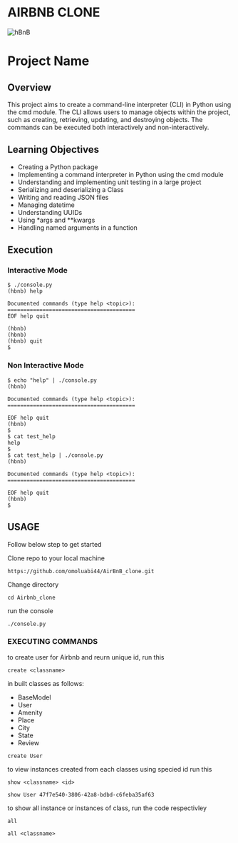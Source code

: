 # AIRBNB CLONE
![hBnB](https://github.com/omoluabi44/AirBnB_clone/assets/110730304/b6fde21a-1119-49b1-bb46-5dd77bb2a22c)

# Project Name

## Overview

This project aims to create a command-line interpreter (CLI) in Python using the cmd module. The CLI allows users to manage objects within the project, such as creating, retrieving, updating, and destroying objects. The commands can be executed both interactively and non-interactively.

## Learning Objectives

- Creating a Python package
- Implementing a command interpreter in Python using the cmd module
- Understanding and implementing unit testing in a large project
- Serializing and deserializing a Class
- Writing and reading JSON files
- Managing datetime
- Understanding UUIDs
- Using *args and **kwargs
- Handling named arguments in a function

## Execution

### Interactive Mode

```
$ ./console.py
(hbnb) help

Documented commands (type help <topic>):
========================================
EOF help quit

(hbnb)
(hbnb)
(hbnb) quit
$
```
### Non Interactive Mode
```
$ echo "help" | ./console.py
(hbnb)

Documented commands (type help <topic>):
========================================

EOF help quit
(hbnb)
$
$ cat test_help
help
$
$ cat test_help | ./console.py
(hbnb)

Documented commands (type help <topic>):
========================================

EOF help quit
(hbnb)
$
```
## USAGE
Follow below step to get started

Clone repo to your local machine
```
https://github.com/omoluabi44/AirBnB_clone.git
```

Change directory
```
cd Airbnb_clone
```

run the console
```
./console.py
```

### EXECUTING COMMANDS
to create user for Airbnb and reurn unique id, run this
```
create <classname>
```
in built classes as follows:
   - BaseModel
   - User
   - Amenity
   - Place
   - City
   - State
   - Review
```
create User
```

to view instances created from each classes using specied id run this
```
show <classname> <id>
```
```
show User 47f7e540-3806-42a8-bdbd-c6feba35af63
```

to show all instance or instances of class, run the code respectivley
```
all
```
```
all <classname>
```